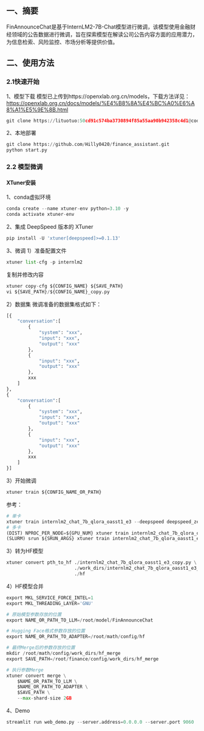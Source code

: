 ## 一、摘要

FinAnnounceChat是基于InternLM2-7B-Chat模型进行微调，该模型使用金融财经领域的公告数据进行微调，旨在探索模型在解读公司公告内容方面的应用潜力，为信息检索、风险监控、市场分析等提供价值。

## 二、使用方法

### 2.1快速开始
1、模型下载
模型已上传到https://openxlab.org.cn/models，下载方法详见：https://openxlab.org.cn/docs/models/%E4%B8%8A%E4%BC%A0%E6%A8%A1%E5%9E%8B.html
```python
git clone https://lituotuo:50cd91c574ba3730894f85a55aa90b942358c4d1@code.openxlab.org.cn/lituotuo/FinAnnounceChat.git
```
2、本地部署
```python
git clone https://github.com/Hilly0420/finance_assistant.git
python start.py
```
### 2.2 模型微调
#### XTuner安装
1、conda虚拟环境
``` python
conda create --name xtuner-env python=3.10 -y
conda activate xtuner-env
```
2、集成 DeepSpeed 版本的 XTuner
``` python
pip install -U 'xtuner[deepspeed]>=0.1.13'
```
3、微调
1）准备配置文件
``` python
xtuner list-cfg -p internlm2
```
复制并修改内容
``` python
xtuner copy-cfg ${CONFIG_NAME} ${SAVE_PATH}
vi ${SAVE_PATH}/${CONFIG_NAME}_copy.py
```
2）数据集
微调准备的数据集格式如下：
``` python
[{
    "conversation":[
        {
            "system": "xxx",
            "input": "xxx",
            "output": "xxx"
        },
        {
            "input": "xxx",
            "output": "xxx"
        },
        xxx
    ]
},
{
    "conversation":[
        {
            "system": "xxx",
            "input": "xxx",
            "output": "xxx"
        },
        {
            "input": "xxx",
            "output": "xxx"
        },
        xxx
    ]
}]
``` 
3）开始微调
``` python
xtuner train ${CONFIG_NAME_OR_PATH}
```
参考：
``` python
# 单卡
xtuner train internlm2_chat_7b_qlora_oasst1_e3 --deepspeed deepspeed_zero2
# 多卡
(DIST) NPROC_PER_NODE=${GPU_NUM} xtuner train internlm2_chat_7b_qlora_oasst1_e3 --deepspeed deepspeed_zero2
(SLURM) srun ${SRUN_ARGS} xtuner train internlm2_chat_7b_qlora_oasst1_e3 --launcher slurm --deepspeed deepspeed_zero2
```
3）转为HF模型
``` python
xtuner convert pth_to_hf ./internlm2_chat_7b_qlora_oasst1_e3_copy.py \
                         ./work_dirs/internlm2_chat_7b_qlora_oasst1_e3_copy/iter1800.pth \
                         ./hf
```
4）HF模型合并
``` python
export MKL_SERVICE_FORCE_INTEL=1
export MKL_THREADING_LAYER='GNU'

# 原始模型参数存放的位置
export NAME_OR_PATH_TO_LLM=/root/model/FinAnnounceChat

# Hugging Face格式参数存放的位置
export NAME_OR_PATH_TO_ADAPTER=/root/math/config/hf

# 最终Merge后的参数存放的位置
mkdir /root/math/config/work_dirs/hf_merge
export SAVE_PATH=/root/finance/config/work_dirs/hf_merge

# 执行参数Merge
xtuner convert merge \
    $NAME_OR_PATH_TO_LLM \
    $NAME_OR_PATH_TO_ADAPTER \
    $SAVE_PATH \
    --max-shard-size 2GB
```
4、Demo

``` python
streamlit run web_demo.py --server.address=0.0.0.0 --server.port 9060
```
